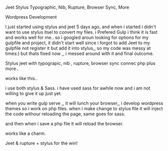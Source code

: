 Jeet Stylus Typographic, Nib, Rupture, Browser Sync, More

Wordpress Development

I just started using stylus and jeet 5 days ago, and when i started i didn't want to use stylus itsel to convert my files.
i Prefered Gulp i think it is fast and works well for me.. so i googled aroun looking for options for my gulpfile and project,
it didn't start well since i forgot to add Jeet to my gulpfile not register it but add it into stylus,, so my code was messy at times:)
but thats fixed now ,, i messed around with it and final outcome.

Stylus jeet with typograpic, nib , rupture, browser sync connec php plus more..

works like this..

i use both stylus & Sass.
i have used sass for awhile now and i am not willing to give it up just yet.

when you write gulp serve ,, it will lunch your browser,, i develop wordpress themes so i work on php files.
when i make change to stylus file it will inject the code withour reloading the page, same goes for sass.

and then when i save a php file it will reload the browser.

works like a charm.

Jeet & rupture + stylus for the win!

